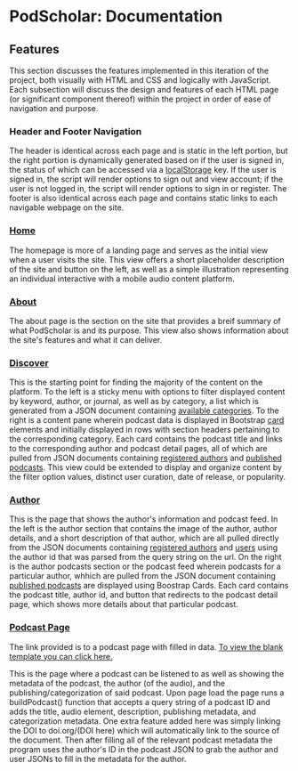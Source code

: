 # PodScholar: Documentation

## Features

This section discusses the features implemented in this iteration of the project, both visually with HTML and CSS and 
logically with JavaScript.  Each subsection will discuss the design and features of each HTML page (or significant 
component thereof) within the project in order of ease of navigation and purpose.

### Header and Footer Navigation

The header is identical across each page and is static in the left portion, but the right portion is dynamically 
generated based on if the user is signed in, the status of which can be accessed via a 
[localStorage](https://developer.mozilla.org/en-US/docs/Web/API/Window/localStorage) key.  If the user is signed in, the 
script will render options to sign out and view account; if the user is not logged in, the script will render options to 
sign in or register.  The footer is also identical across each page and contains static links to each navigable webpage 
on the site.

### [Home](https://muzzarellimj.github.io/full-stack-application-development/assignment/midterm/index.html)

The homepage is more of a landing page and serves as the initial view when a user visits the site. This view offers a 
short placeholder description of the site and button on the left, as well as a simple illustration representing an 
individual interactive with a mobile audio content platform.

### [About](https://muzzarellimj.github.io/full-stack-application-development/assignment/midterm/about.html)
The about page is the section on the site that provides a breif summary of what PodScholar is and its purpose. 
This view also shows information about the site's features and what it can deliver.

### [Discover](https://muzzarellimj.github.io/full-stack-application-development/assignment/midterm/discover.html)

This is the starting point for finding the majority of the content on the platform. To the left is a sticky menu with
options to filter displayed content by keyword, author, or journal, as well as by category, a list which is generated
from a JSON document containing [available categories](https://jsonblob.com/951604363324047360). To the right is a 
content pane wherein podcast data is displayed in Bootstrap [card](https://getbootstrap.com/docs/5.1/components/card/)
elements and initially displayed in rows with section headers pertaining to the corresponding category. Each card 
contains the podcast title and links to the corresponding author and podcast detail pages, all of which are pulled
from JSON documents containing [registered authors](https://jsonblob.com/950254564695883776) and 
[published podcasts](https://jsonblob.com/950251742357110784). This view could be extended to display and organize 
content by the filter option values, distinct user curation, date of release, or popularity.

### [Author](https://muzzarellimj.github.io/full-stack-application-development/assignment/midterm/author.html?id=a00000001)

This is the page that shows the author's information and podcast feed. In the left is the author section that contains
the image of the author, author details, and a short description of that author, which are all pulled directly from the
JSON documents containing [registered authors](https://jsonblob.com/950254564695883776)
and [users](https://jsonblob.com/api/jsonBlob/950253428945469440) using the author id that was parsed from the query
string on the url. On the right is the author podcasts section or the podcast feed wherein podcasts for a particular
author, whhich are pulled from the JSON document
containing [published podcasts](https://jsonblob.com/api/950251742357110784) are displayed using Boostrap Cards. Each
card contains the podcast title, author id, and button that redirects to the podcast detail page, which shows more
details about that particular podcast.

### [Podcast Page](https://muzzarellimj.github.io/full-stack-application-development/assignment/midterm/podcast.html?id=p00000002)

The link provided is to a podcast page with filled in data. 
[To view the blank template you can click here.](https://muzzarellimj.github.io/full-stack-application-development/assignment/midterm/podcast.html)

This is the page where a podcast can be listened to as well as showing the metadata of the podcast, the author 
(of the audio), and the publishing/categorization of said podcast. Upon page load the page runs a buildPodcast() 
function that accepts a query string of a podcast ID and adds the title, audio element, description, publishing 
metadata, and categorization metadata. One extra feature added here was simply linking the DOI to doi.org/(DOI here) 
which will automatically link to the source of the document. Then after filling all of the relevant podcast metadata the 
program uses the author's ID in the podcast JSON to grab the author and user JSONs to fill in the metadata for the 
author.